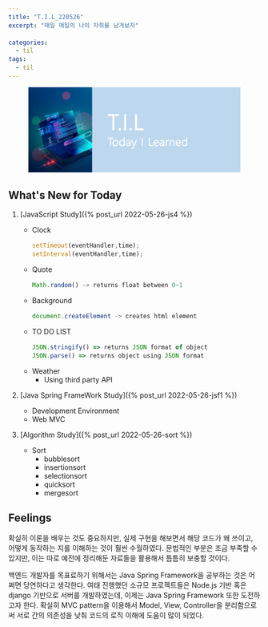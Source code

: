 ```yaml
---
title: "T.I.L_220526"
excerpt: "매일 매일의 나의 자취를 남겨보자"

categories:
  - til
tags:
  - til
---
```

<figure>
    <img src="/assets/images/til_image.png">
</figure>

## What's New for Today
1. [JavaScript Study]({% post_url 2022-05-26-js4 %})
    - Clock
        ```js
        setTimeout(eventHandler,time);
        setInterval(eventHandler,time);
        ```
    - Quote
        ```js
        Math.random() -> returns float between 0~1
        ```
    - Background
        ```js
        document.createElement -> creates html element
        ```
    - TO DO LIST
        ```js
        JSON.stringify() => returns JSON format of object
        JSON.parse() => returns object using JSON format
        ```
    - Weather
        - Using third party API

2. [Java Spring FrameWork Study]({% post_url 2022-05-26-jsf1 %})
    - Development Environment
    - Web MVC

3. [Algorithm Study]({% post_url 2022-05-26-sort %})
    - Sort
        - bubblesort
        - insertionsort
        - selectionsort
        - quicksort
        - mergesort


## Feelings
확실히 이론을 배우는 것도 중요하지만, 실제 구현을 해보면서 해당 코드가 왜 쓰이고, 어떻게 동작하는 지를 이해하는 것이 훨씬 수월하였다. 문법적인 부분은 조금 부족할 수 있지만, 이는 따로 예전에 정리해둔 자료들을 활용해서 틈틈히 보충할 것이다.

백엔드 개발자를 목표료하기 위해서는 Java Spring Framework을 공부하는 것은 어쩌면 당연하다고 생각한다. 여태 진행했던 소규모 프로젝트들은 Node.js 기반 혹은 django 기반으로 서버를 개발하였는데, 이제는 Java Spring Framework 또한 도전하고자 한다.
확실히 MVC pattern을 이용해서 Model, View, Controller을 분리함으로써 서로 간의 의존성을 낮춰 코드의 로직 이해에 도움이 많이 되었다.


